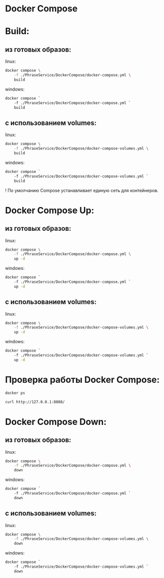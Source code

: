 # Docker Compose
# Build:
## из готовых образов:
linux:
```bash
docker compose \
	-f ./PhraseService/DockerCompose/docker-compose.yml \
	build
```
windows:
```bash
docker compose `
	-f ./PhraseService/DockerCompose/docker-compose.yml `
	build
```
## с использованием volumes:
linux:
```bash
docker compose \
	-f ./PhraseService/DockerCompose/docker-compose-volumes.yml \
	build
```
windows:
```bash
docker compose `
	-f ./PhraseService/DockerCompose/docker-compose-volumes.yml `
	build
```

! По умолчанию Compose устанавливает единую сеть для контейнеров.

# Docker Compose Up:
## из готовых образов:
linux:
```bash
docker compose \
	-f ./PhraseService/DockerCompose/docker-compose.yml \
	up -d
```
windows:
```bash
docker compose `
	-f ./PhraseService/DockerCompose/docker-compose.yml `
	up -d
```
## с использованием volumes:
linux:
```bash
docker compose \
	-f ./PhraseService/DockerCompose/docker-compose-volumes.yml \
	up -d
```
windows:
```bash
docker compose `
	-f ./PhraseService/DockerCompose/docker-compose-volumes.yml `
	up -d
```
# Проверка работы Docker Compose:

```bash
docker ps
```

```bash
curl http://127.0.0.1:8080/
```

# Docker Compose Down:
## из готовых образов:
linux:
```bash
docker compose \
	-f ./PhraseService/DockerCompose/docker-compose.yml \
	down
```
windows:
```bash
docker compose `
	-f ./PhraseService/DockerCompose/docker-compose.yml `
	down
```
## с использованием volumes:
linux:
```bash
docker compose \
	-f ./PhraseService/DockerCompose/docker-compose-volumes.yml \
	down
```
windows:
```bash
docker compose `
	-f ./PhraseService/DockerCompose/docker-compose-volumes.yml `
	down
```
